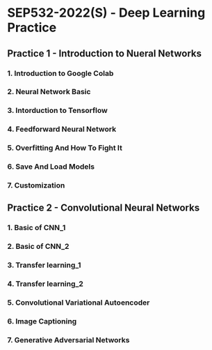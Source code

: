 # SEP532-2022(S) - Deep Learning Practice 

## Practice 1 - Introduction to Nueral Networks

### 1. Introduction to Google Colab  

### 2. Neural Network Basic   

### 3. Intorduction to Tensorflow

### 4. Feedforward Neural Network

### 5. Overfitting And How To Fight It  

### 6. Save And Load Models

### 7. Customization


## Practice 2 - Convolutional Neural Networks 

### 1. Basic of CNN_1

### 2. Basic of CNN_2

### 3. Transfer learning_1

### 4. Transfer learning_2

### 5. Convolutional Variational Autoencoder  

### 6. Image Captioning

### 7. Generative Adversarial Networks